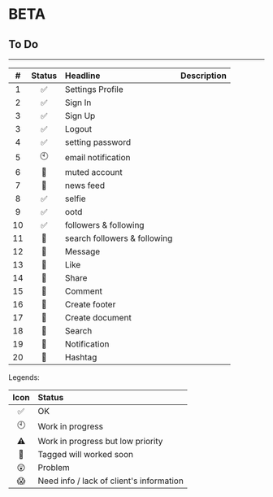 BETA
=====
## To Do
------------------------
|#  |Status              |Headline|Description|
|:-:|:----:              |:-------|:----------|
|1|:white_check_mark:|Settings Profile||
|2|:white_check_mark:|Sign In||
|3|:white_check_mark:|Sign Up||
|3|:white_check_mark:|Logout||
|4|:white_check_mark:|setting password||
|5|:clock10:|email notification||
|6|:round_pushpin:|muted account||
|7|:round_pushpin:|news feed||
|8|:white_check_mark:|selfie||
|9|:white_check_mark:|ootd||
|10|:white_check_mark:|followers & following||
|11|:round_pushpin:|search followers & following||
|12|:round_pushpin:|Message||
|13|:round_pushpin:|Like||
|14|:round_pushpin:|Share||
|15|:round_pushpin:|Comment||
|16|:round_pushpin:|Create footer||
|17|:round_pushpin:|Create document||
|18|:round_pushpin:|Search||
|19|:round_pushpin:|Notification||
|20|:round_pushpin:|Hashtag||


Legends:

|Icon              |Status                                  |
|:----------------:|:---------------------------------------|
|:white_check_mark:|OK                                      |
|:clock10:         |Work in progress                        |
|:warning:         |Work in progress but low priority       |
|:round_pushpin:   |Tagged will worked soon                 |
|:astonished:      |Problem                                 |
|:scream:          |Need info / lack of client's information|
